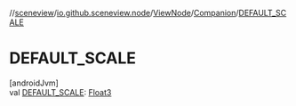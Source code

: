 //[sceneview](../../../../index.md)/[io.github.sceneview.node](../../index.md)/[ViewNode](../index.md)/[Companion](index.md)/[DEFAULT_SCALE](-d-e-f-a-u-l-t_-s-c-a-l-e.md)

# DEFAULT_SCALE

[androidJvm]\
val [DEFAULT_SCALE](-d-e-f-a-u-l-t_-s-c-a-l-e.md): [Float3](../../../dev.romainguy.kotlin.math/-float3/index.md)
